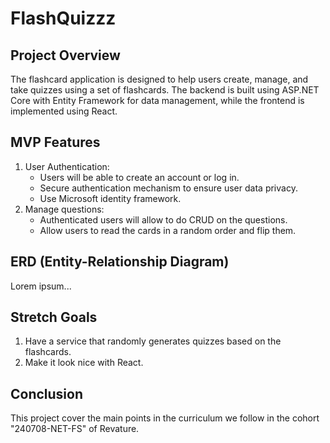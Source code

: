 # FlashQuizzz

## Project Overview
The flashcard application is designed to help users create, manage, and take quizzes using a set of flashcards. The backend is built using ASP.NET Core with Entity Framework for data management, while the frontend is implemented using React.

## MVP Features
<ol>
    <li>
    User Authentication:
    <ul>
        <li>Users will be able to create an account or log in.</li>
        <li>Secure authentication mechanism to ensure user data privacy.</li>
        <li>Use Microsoft identity framework.</li>
    </ul>
    </li>
    <li>
    Manage questions:
    <ul>
        <li>Authenticated users will allow to do CRUD on the questions.</li>
        <li>Allow users to read the cards in a random order and flip them.</li>
    </ul>
    </li>
</ol>


## ERD (Entity-Relationship Diagram)
Lorem ipsum...

## Stretch Goals
<ol>
    <li>Have a service that randomly generates quizzes based on the flashcards.</li>
    <li>Make it look nice with React.</li>
</ol>

## Conclusion
This project cover the main points in the curriculum we follow in the cohort "240708-NET-FS" of Revature.
